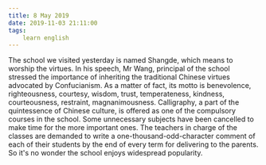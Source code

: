 ```yaml
---
title: 8 May 2019
date: 2019-11-03 21:11:00
tags:
    learn english
---
```

The school we visited yesterday is named
Shangde, which means to worship the virtues. In his speech, Mr Wang, principal
of the school stressed the importance of inheriting the traditional Chinese
virtues advocated by Confucianism. As a matter of fact, its motto is
benevolence, righteousness, courtesy, wisdom, trust, temperateness, kindness,
courteousness, restraint, magnanimousness. Calligraphy, a part of the
quintessence of Chinese culture, is offered as one of the compulsory courses in
the school. Some unnecessary subjects have been cancelled to make time for the
more important ones. The teachers in charge of the classes are demanded to
write a one-thousand-odd-character comment of each of their students by the end
of every term for delivering to the parents. So it's no wonder the school
enjoys widespread popularity. 